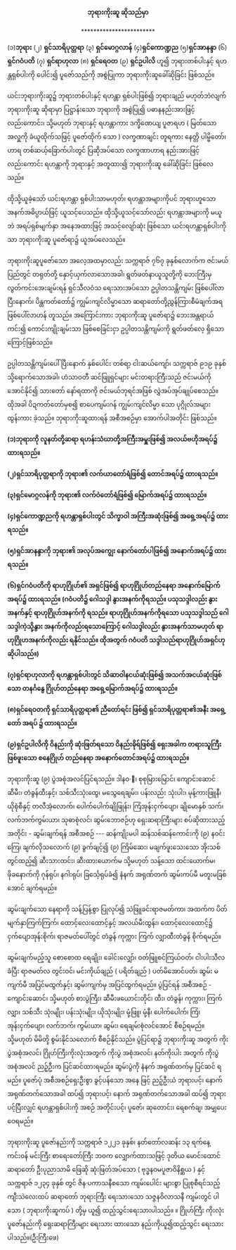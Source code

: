 <h4 style="text-align:center">ဘုရားကိုးဆူ ဆိုသည်မှာ</h4>
<p style="text-align:center">************************</p>

(၁)<strong>ဘုရား</strong> (၂) <strong>ရှင်သာရိပုတ္တရာ</strong> (၃) <strong>ရှင်မောဂ္ဂလာန်</strong> (၄)<strong>ရှင်ကောဏ္ဍည</strong> (၅)<strong>ရှင်အာနန္ဒာ</strong> (၆) <strong>ရှင်ဂဝံပတိ</strong> (၇) <strong>ရှင်ရာဟုလာ</strong> (၈) <strong>ရှင်ရေဝတ</strong> (၉) <strong>ရှင်ဥပါလိ</strong> ဟူ၍ ဘုရားတစ်ပါးနှင့် ရဟန္တရှစ်ပါးကို ပေါင်း၍ ပူဇော်သည်ကို အစွဲပြုကာ ဘုရားကိုးဆူခေါ်ဆိုခြင်း ဖြစ်သည်။
<br><br>
ယင်းဘုရားကိုးဆူ၌ ဘုရားတစ်ပါးနှင့် ရဟန္တာ ရှစ်ပါးဖြစ်၍ ဘုရားချည် မဟုတ်ဘဲလျက် ဘုရားကိုးဆူ ဆိုရာမှာ ပြဋ္ဌာန်းသော ဘုရားကို အစွဲပြု၍ ပဓာနနည်းအားဖြင့် လည်းကောင်း၊ သို့မဟုတ် ဘုရားနှင့် ရဟန္တာကား ဒက္ခိဏေယျ ပူဇာရဟ ( မြတ်သောအလှူကို ခံယူထိုက်သဖြင့် ပူဇော်ထိုက် သော ) လက္ခဏာချင်း တူရကား နေတ္တိ ပါမ္ဗိတော်၊ ဟာရ တစ်ဆယ့်ခြောက်ပါးတွင် ပြဆိုအပ်သော လက္ခဏာဟာရ နည်းအားဖြင့် လည်းကောင်း ရဟန္တာကို ဘုရားနှင့် အတူထား၍ ဘုရားကိုးဆူ ခေါ်ဆိုခြင်း ဖြစ်လေသည်။
<br><br>
ထိုသို့ယူခဲ့သော် ယင်းရဟန္တာ ရှစ်ပါးသာမဟုတ်၊ ရဟန္တာအများကိုပင် ဘုရားဟူသော အနက်အဓိပ္ပာယ်ဖြင့် ယူသင့်ပေသည်။ ထိုသို့ယူသင့်သော်လည်း ရဟန္တာအများကို မယူဘဲ အရပ်ရှစ်မျက်နှာ အနေအထားဖြင့် အသင့်လျော်ဆုံး ဖြစ်သော ယင်းရဟန္တာရှစ်ပါးကိုသာ ဘုရားကိုးဆူ ပူဇော်ရာ၌ ယူအပ်လေသည်။
<br><br>
ဘုရားကိုးဆူပူဇော်သော အလေ့အထမှာလည်း သက္ကရာဇ် ၇၆၇ ခုနှစ်လောက်က ဇင်းမယ်ပြည်တွင် တရုတ်တို့ နှောင့်ယှက်လာသောအခါ၊ ရွတ်ဖတ်နာယူသူတို့ကို ဘေးကြီးမှ လွတ်ကင်းအေးချမ်းရန် ရှင်သီလဝံသ ရေးသားအပ်သော ဥပ္ပါတသန္တိကျမ်း ဖြစ်ပေါ်လာပြီးနောက်၊ ပိန္ထကတ်တော်၌ ကျွမ်းကျင်လိမ္မာသော ဆရာတော်တို့ညွှန်ကြားစီမံချက်အရ ဖြစ်ပေါ်လာဟန် တူသည်။ အကြောင်းကား ဘုရားကိုးဆူ ပူဇော်ရာ၌ ဘေးအန္တရာယ် ကင်း၍ ကောင်းကျိုးချမ်းသာ ဖြစ်စေခြင်းငှာ ဥပ္ပါတသန္တိကျမ်းကို ရွတ်ဖတ်လေ့ ရှိသော ကြောင့်ဖြစ်သည်။
<br><br>
ဥပ္ပါတသန္တိကျမ်းပေါ်ပြီးနောက် နှစ်ပေါင်း တစ်ရာ့ ငါးဆယ်ကျော်၊ သက္ကရာဇ် ၉၁၉ ခုနှစ်သို့ရောက်သောအခါ၊ ဟံသာဝတီ ဆင်ဖြူရှင်များ မင်းတရားကြီးသည် ဇင်းမယ်ကို အောင်နိုင်၍ သားတော် နော်ရထာကို ဇင်းမယ်ဘုရင်အဖြစ် လွှဲအပ်အုပ်ချုပ်စေသည်။ ထိုအခါ ပိဍကတ်တော်မှစ၍ စာပေကျမ်းဂန် ကျွမ်းကျင်လိမ္မာ သော ပုဂ္ဂိုလ်အများထွန်းကား ခဲ့သည်။
ဘုရားကိုးဆူထားရန် အစီအစဉ်မှာ အောက်ပါအတိုင်း ဖြစ်သည်။
<br><br>
<strong>(၁)ဘုရားကို လူနတ်တို့ဆရာ ရဟန်းသံဃာတို့အကြီးအမှူးဖြစ်၍ အလယ်ဗဟိုအရပ်၌ ထားရသည်။
<br><br>
(၂)ရှင်သာရိပုတ္တရာကို ဘုရား၏ လက်ယာတော်ရံဖြစ်၍ တောင်အရပ်၌ ထားရသည်။
<br><br>
(၃)ရှင်မောဂ္ဂလန်ကို ဘုရား၏ လက်ဝဲတော်ရံဖြစ်၍ မြောက်အရပ်၌ ထားရသည်။
<br><br>
(၄)ရှင်ကောဏ္ဍညကို ရဟန္တာရှစ်ပါးတွင် သိက္ခာဝါ အကြီးအဆုံးဖြစ်၍ အရှေ့အရပ်၌ ထားရသည်။
<br><br>
(၅)ရှင်အာနန္ဒာကို ဘုရား၏ အလုပ်အကျွေး နောက်တော်ပါဖြစ်၍ အနောက်အရပ်၌ ထားရသည်။
<br><br>
(၆)ရှင်ဂဝံပတိကို ရာဟုဂြိုဟ်၏ အရှင်ဖြစ်၍ ရာဟုဂြိုဟ်တည်နေရာ အနောက်မြောက် အရပ်၌ ထားရသည်။ (ဂဝံပတိ၌ ဂေါသဒ္ဒါ နွားအနက်ကိုရသည်။ ပသုသဒ္ဒါလည်း နွားအနက်နှင့် ရာဟုဂြိုဟ်အနက်ကို ရသည်။ ရာဟုဂြိုဟ်အနက်ကိုရသော ပသုသဒ္ဒါသည် ဂေါသဒ္ဒါကဲ့သို့နွား အနက်ကိုလည်းရသောကြောင့် ဂေါသဒ္ဒါလည်း နွားအနက်သာမဟုတ် ရာဟုဂြိုဟအနက်ကိုလည်း ရနိုင်သည်။ ထိုအတွက် ဂဝံပတိ သဒ္ဒါသည်ရာဟုဂြိုဟ်အရှင်ဟု ဆိုပါသည်။)
<br><br>
(၇)ရှင်ရာဟုလာကို ရဟန္တာရှစ်ပါးတွင် သိဆာဝါနငယ်ဆုံးဖြစ်၍ အသက်အငယ်ဆုံးဖြစ်သော တနင်္ဂနွေ ဂြိုဟ်တည်နေရာ အရှေ့မြောက်အရပ်၌ ထားရသည်။
<br><br>
(၈)ရှင်ရေဝတကို ရှင်သာရိပုတ္တရာ၏ ညီတော်ရင်း ဖြစ်၍ ရှင်သာရိပုတ္တရာ၏အနီး အရှေ့တော် အရပ် ၌ ထားရသည်။
<br><br>
(၉)ရှင်ဥပါလိကို ဝိနည်းကို ဆုံးဖြတ်ရသော ဝိနည်းဓိုရ်ဖြစ်၍ ရှေးအခါက တရားသူကြီး ဖြစ်ဖူးသော စနေဂြိုဟ် တည်နေရာ အနောက်တောင်အရပ်၌ ထားရသည်။</strong>
<br><br>
ဘုရားကိုးဆူ (၉) ပွဲအစုံအလင်ပြင်ရသည်။ ဒါနဝ·ု၊ စုစုမြားမြောင်၊ ကျောင်းဆောင်ဆီမီး၊ တံခွန်ထီးနှင့်၊ သစ်သီးသုံးထွေ၊ မသွေရေချမ်း၊ ပန်းလည်း သုံးပါး၊ မုန့်ကားဖြူနီ၊ ယိုစုံစီနှင့် တလီအံ့လောက်၊ ပေါက်ပေါက်ချိုဖြုန်း၊ ကြံအုန်းငှက်ပျော၊ ချိုမောနှစ် သက်၊ လက်ဘက်ကွမ်းယာ၊ သုဓာစုံလင်၊ ဆွမ်းဘောဇဉ်ဟု ရှေးဆရာကြီးများ စပ်ဆိုထားသည့်အတိုင်း - ဆွမ်းချက်ရန် အစီအစဉ် --- ဆန်ကျိုးမပါ ဆန်သစ်ဆန်ကောင်းကို (၉) နဝင်းကြေ၊ ချက်လိုသလောက် (၉) ခွက်ချင့်၍ (၉) ကြိမ်ဆေး၊ မချက်ဖူးသေးသော အိုးသစ် တွင်ထည့်၍ ဆီးသားထင်း၊ ဆီးထားယောက်မ သို့မဟုတ် သန့်သော ထင်းယောက်မ၊ ဖိုခနောက်ကို ဂုန်ရုပ်၊ နဂါးရုပ်၊ ခြင်္သေ့ရုပ်ခံ၍ နံနက် အရုဏ်တက် ဆွမ်းကပ်မီ မတူးမခြစ် အောင် ချက်ရမည်။
<br><br>
ဆွမ်းချက်သော နေရာကို သန့်ပြန့်စွာ ပြုလုပ်၍ သဲဖြူခင်းရာဇမတ်ကာ၊ အထက်က ပိတ်မျက်နှာကြက်ကြက်၊ ထောင့်လေးထောင့်နှင့် အလယ်မီးထွန်း၊ ထောင့်လေးထောင့်၌ ငှက်ပျောအုန်းစိုက်၊ ရာဇမတ်ပေါ်တွင် တံခွန် ကုက္ကား ကြက် လျှာထီးတံခွန် စိုက်ရမည်။
<br><br>
ဆွမ်းချက်မည့်သူ စောစောထ ရေချိုး၊ ခေါင်းလျှော်၊ ဝတ်ဖြူစင်ကြယ်ဝတ်၊ ငါးပါးသီလခံပြီး ရာဇမတ်လ တွင်းဝင်၊ မင်းကိုယ်ချည် ( ပရိတ်ချည် ) ပတ်မိအောင်ပတ်၊ ဆွမ်း မကျက်မီ အပြင်မထွက်နှင့်၊ ဆွမ်းကျက်မှ အပြင်ထွက်ရမည်။ ပွဲပြင်ရန် အစီအစဉ် - ကျောင်းဆောင်၊ သို့မဟုတ် စားပွဲကြီး၊ ဆီမီးဖယောင်းတိုင်၊ ထီး၊ တံခွန်၊ ကုက္ကား၊ ကြက် လျှာ၊ သစ်သီး သုံးမျိုး၊ ပန်းသုံးမျိုး၊ ယိုသုံးမျိုး၊ မုံ့ဖြူ၊ မုံ့နီ၊ ပေါက်ပေါက်၊ ကြံ၊ အုန်းငှက်ပျော၊ လက်ဘက်၊ ကွမ်းယာ၊ ဆွမ်း၊ ရေချမ်းစုံလင်အောင် စီစဉ်ရမည်။ သို့မဟုတ် မိမိတို့ စွမ်းနိုင်သလောက် စီစဉ်နိုင်သည်။ ပွဲပြင်ရာ၌ ဘုရားကိုးဆူ အတွက် ကိုးပွဲအစုံအလင်၊ ဂြိုဟ်ကြီးကိုးလုံးအတွက် ကိုးပွဲ အစုံအလင်၊ နတ်ကိုးပါး အတွက် ကိုးပွဲအစုံအလင် ညဉ့်ဦးက ပြင်ဆင်ထားရမည်။ ဆွမ်းပွဲကို နံနက် အရုဏ်တက်မှ ပြင်ဆင် ရမည်။
ပူဇော်ပုံ အစီအစဉ်ရှေးဦးစွာ ခွင့်ပန်သော အနေ ဖြင့် ညဉ့်ဦးယံ ဘုရားပင့်၊ နောက် အရုဏ်တက်သောအခါ ထပ်၍ ဘုရားပင့်၊ နောက် အရုဏ်တက်သောအခါ ထပ်၍ ဘုရားပင့်ပြီးလျှင် ရဟန္တာရှစ်ပါးကို အစဉ် အတိုင်းပင့်၊ ပူဇော်၊ ဆုတောင်း၊ ရေစက်ချ၊ အမျှပေးဝေရမည်။
<br><br>
ဘုရားကိုးဆူ ပူဇော်နည်းကို သက္ကရာဇ် ၁၂၂၁ ခုနှစ်၊ နတ်တော်လဆန်း ၁၃ ရက်နေ့ ကင်းဝန် မင်းကြီး စာရေးတော်ကြီး ဘဝက လျှောက်ထားသဖြင့် ဒုတိယ မောင်းထောင် ဆရာတော် ဦးပုညာသာမိ ဖြေဆို ဆုံးဖြတ်အပ်သော ( ဗုဒ္ဓနဝမပူဇာဝိနိစ္ဆယ ) နှင့် သက္ကရာဇ် ၁၂၃၄ ခုနှစ် တွင် ဇိန·ပကာသနီစသော ကျမ်းပေါင်း များစွာ
ပြုစုစီရင်သည့် ကျီးသဲလေးထပ် ဆရာတော် ဘုရားကြီး ရေးသားသော သဇ္ဇနဝိလာသနီ ကျမ်းတွင် ပါသော ( ဘုရားကိုးဆူကပ် ) တို့မှ ယူ၍ ထည့်သွင်းရေးသားပါသည်။ ။ ဂြိုဟ်ကြီး ကိုးလုံး ပူဇော်နည်းကို ရှေးဆရာကြီးများ ရေးသား ထားသော နည်းကိုယူ၍ထည့်သွင်း ရေးသားပါသည်။(ဦးကြီးဖေ)